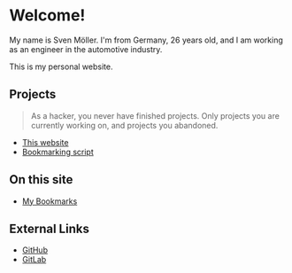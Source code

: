 # Welcome!

My name is Sven Möller.
I'm from Germany, 26 years old,
and I am working as an engineer in the automotive industry.

This is my personal website.

## Projects

> As a hacker, you never have finished projects.
> Only projects you are currently working on,
> and projects you abandoned.

* [This website](README.md)
* [Bookmarking script](https://gitlab.com/svemoe/dotfiles/-/blob/master/bin/.local/bin/bm)

## On this site

* [My Bookmarks](bookmarks)

## External Links

* [GitHub](https://github.com/svemoe)
* [GitLab](https://gitlab.com/svemoe)
